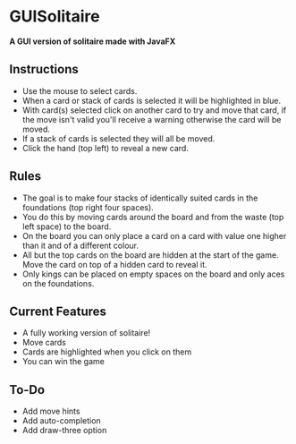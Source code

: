 # GUISolitaire
**A GUI version of solitaire made with JavaFX**

## Instructions

* Use the mouse to select cards.
* When a card or stack of cards is selected it will be highlighted in blue.
* With card(s) selected click on another card to try and move that card, if the move isn't valid you'll receive a warning otherwise the card will be moved.
* If a stack of cards is selected they will all be moved.
* Click the hand (top left) to reveal a new card.

## Rules

* The goal is to make four stacks of identically suited cards in the foundations (top right four spaces).
* You do this by moving cards around the board and from the waste (top left space) to the board.
* On the board you can only place a card on a card with value one higher than it and of a different colour.
* All but the top cards on the board are hidden at the start of the game. Move the card on top of a hidden card to reveal it.
* Only kings can be placed on empty spaces on the board and only aces on the foundations.


## Current Features

* A fully working version of solitaire!
* Move cards
* Cards are highlighted when you click on them
* You can win the game

## To-Do

* Add move hints
* Add auto-completion
* Add draw-three option
